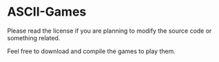 # ASCII-Games
Please read the license if you are planning to modify the source code or something related.

Feel free to download and compile the games to play them.
